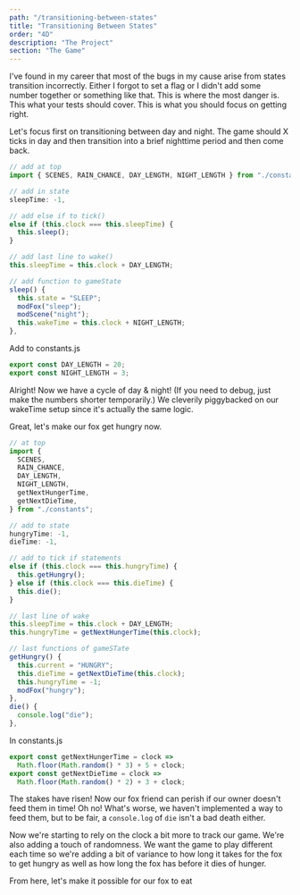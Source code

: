 ```yaml
---
path: "/transitioning-between-states"
title: "Transitioning Between States"
order: "4D"
description: "The Project"
section: "The Game"
---
```


I've found in my career that most of the bugs in my cause arise from states transition incorrectly. Either I forgot to set a flag or I didn't add some number together or something like that. This is where the most danger is. This what your tests should cover. This is what you should focus on getting right.

Let's focus first on transitioning between day and night. The game should X ticks in day and then transition into a brief nighttime period and then come back.

```javascript
// add at top
import { SCENES, RAIN_CHANCE, DAY_LENGTH, NIGHT_LENGTH } from "./constants";

// add in state
sleepTime: -1,

// add else if to tick()
else if (this.clock === this.sleepTime) {
  this.sleep();
}

// add last line to wake()
this.sleepTime = this.clock + DAY_LENGTH;

// add function to gameState
sleep() {
  this.state = "SLEEP";
  modFox("sleep");
  modScene("night");
  this.wakeTime = this.clock + NIGHT_LENGTH;
},
```

Add to constants.js

```javascript
export const DAY_LENGTH = 20;
export const NIGHT_LENGTH = 3;
```

Alright! Now we have a cycle of day & night! (If you need to debug, just make the numbers shorter temporarily.) We cleverily piggybacked on our wakeTime setup since it's actually the same logic.

Great, let's make our fox get hungry now.

```javascript
// at top
import {
  SCENES,
  RAIN_CHANCE,
  DAY_LENGTH,
  NIGHT_LENGTH,
  getNextHungerTime,
  getNextDieTime,
} from "./constants";

// add to state
hungryTime: -1,
dieTime: -1,

// add to tick if statements
else if (this.clock === this.hungryTime) {
  this.getHungry();
} else if (this.clock === this.dieTime) {
  this.die();
}

// last line of wake
this.sleepTime = this.clock + DAY_LENGTH;
this.hungryTime = getNextHungerTime(this.clock);

// last functions of gameSTate
getHungry() {
  this.current = "HUNGRY";
  this.dieTime = getNextDieTime(this.clock);
  this.hungryTime = -1;
  modFox("hungry");
},
die() {
  console.log("die");
},
```

In constants.js

```javascript
export const getNextHungerTime = clock =>
  Math.floor(Math.random() * 3) + 5 + clock;
export const getNextDieTime = clock =>
  Math.floor(Math.random() * 2) + 3 + clock;
```

The stakes have risen! Now our fox friend can perish if our owner doesn't feed them in time! Oh no! What's worse, we haven't implemented a way to feed them, but to be fair, a `console.log` of `die` isn't a bad death either.

Now we're starting to rely on the clock a bit more to track our game. We're also adding a touch of randomness. We want the game to play different each time so we're adding a bit of variance to how long it takes for the fox to get hungry as well as how long the fox has before it dies of hunger.

From here, let's make it possible for our fox to eat

```javascript
```

